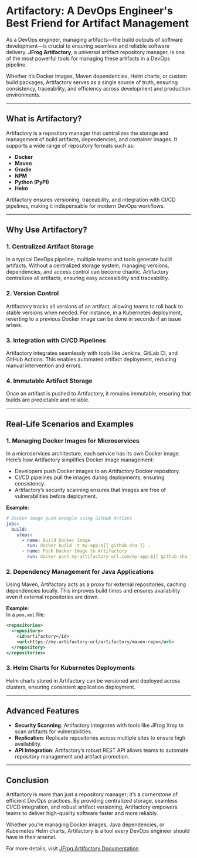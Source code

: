 # Artifactory: A DevOps Engineer's Best Friend for Artifact Management  

As a DevOps engineer, managing artifacts—the build outputs of software development—is crucial to ensuring seamless and reliable software delivery. **JFrog Artifactory**, a universal artifact repository manager, is one of the most powerful tools for managing these artifacts in a DevOps pipeline.  

Whether it’s Docker images, Maven dependencies, Helm charts, or custom build packages, Artifactory serves as a single source of truth, ensuring consistency, traceability, and efficiency across development and production environments.  

---

## **What is Artifactory?**  

Artifactory is a repository manager that centralizes the storage and management of build artifacts, dependencies, and container images. It supports a wide range of repository formats such as:  

- **Docker**
- **Maven**
- **Gradle**
- **NPM**
- **Python (PyPI)**  
- **Helm**  

Artifactory ensures versioning, traceability, and integration with CI/CD pipelines, making it indispensable for modern DevOps workflows.  

---

## **Why Use Artifactory?**  

### 1. **Centralized Artifact Storage**  
In a typical DevOps pipeline, multiple teams and tools generate build artifacts. Without a centralized storage system, managing versions, dependencies, and access control can become chaotic. Artifactory centralizes all artifacts, ensuring easy accessibility and traceability.  

### 2. **Version Control**  
Artifactory tracks all versions of an artifact, allowing teams to roll back to stable versions when needed. For instance, in a Kubernetes deployment, reverting to a previous Docker image can be done in seconds if an issue arises.  

### 3. **Integration with CI/CD Pipelines**  
Artifactory integrates seamlessly with tools like Jenkins, GitLab CI, and GitHub Actions. This enables automated artifact deployment, reducing manual intervention and errors.  

### 4. **Immutable Artifact Storage**  
Once an artifact is pushed to Artifactory, it remains immutable, ensuring that builds are predictable and reliable.  

---

## **Real-Life Scenarios and Examples**  

### **1. Managing Docker Images for Microservices**  
In a microservices architecture, each service has its own Docker image. Here’s how Artifactory simplifies Docker image management:  
- Developers push Docker images to an Artifactory Docker repository.  
- CI/CD pipelines pull the images during deployments, ensuring consistency.  
- Artifactory’s security scanning ensures that images are free of vulnerabilities before deployment.  

**Example**:  
```yaml
# Docker image push example using GitHub Actions
jobs:
  build:
    steps:
      - name: Build Docker Image
        run: docker build -t my-app:${{ github.sha }} .
      - name: Push Docker Image to Artifactory
        run: docker push my-artifactory-url.com/my-app:${{ github.sha }}
```  

### **2. Dependency Management for Java Applications**  
Using Maven, Artifactory acts as a proxy for external repositories, caching dependencies locally. This improves build times and ensures availability even if external repositories are down.  

**Example**:  
In a `pom.xml` file:  
```xml
<repositories>
  <repository>
    <id>artifactory</id>
    <url>https://my-artifactory-url/artifactory/maven-repo</url>
  </repository>
</repositories>
```  

### **3. Helm Charts for Kubernetes Deployments**  
Helm charts stored in Artifactory can be versioned and deployed across clusters, ensuring consistent application deployment.  

---

## **Advanced Features**  

- **Security Scanning**: Artifactory integrates with tools like JFrog Xray to scan artifacts for vulnerabilities.  
- **Replication**: Replicate repositories across multiple sites to ensure high availability.  
- **API Integration**: Artifactory’s robust REST API allows teams to automate repository management and artifact promotion.  

---

## **Conclusion**  

Artifactory is more than just a repository manager; it’s a cornerstone of efficient DevOps practices. By providing centralized storage, seamless CI/CD integration, and robust artifact versioning, Artifactory empowers teams to deliver high-quality software faster and more reliably.  

Whether you’re managing Docker images, Java dependencies, or Kubernetes Helm charts, Artifactory is a tool every DevOps engineer should have in their arsenal.  

For more details, visit [JFrog Artifactory Documentation](https://jfrog.com/artifactory/).  
